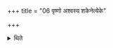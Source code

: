 +++
title = "06 वृष्णो अश्वस्य शकेनेत्येके"

+++

<details><summary>थिते</summary>

वृष्णो अश्वस्य शकेनेत्येके ६
</details>
